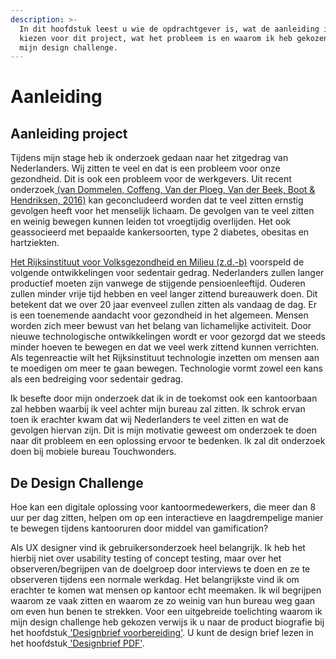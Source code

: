 ```yaml
---
description: >-
  In dit hoofdstuk leest u wie de opdrachtgever is, wat de aanleiding is om te
  kiezen voor dit project, wat het probleem is en waarom ik heb gekozen voor
  mijn design challenge.
---
```


# Aanleiding

## Aanleiding project

‌Tijdens mijn stage heb ik onderzoek gedaan naar het zitgedrag van Nederlanders. Wij zitten te veel en dat is een probleem voor onze gezondheid. Dit is ook een probleem voor de werkgevers. Uit recent onderzoek[ \(van Dommelen, Coffeng, Van der Ploeg, Van der Beek, Boot & Hendriksen, 2016\)](https://s-sontoidjojo.gitbook.io/productbiografie/understand-and-empathize/literatuur-onderzoek/gezondheid-onderzoek/gezondheid) kan geconcludeerd worden dat te veel zitten ernstig gevolgen heeft voor het menselijk lichaam. De gevolgen van te veel zitten en weinig bewegen kunnen leiden tot vroegtijdig overlijden. Het ook geassocieerd met bepaalde kankersoorten, type 2 diabetes, obesitas en hartziekten.

[Het Rijksinstituut voor Volksgezondheid en Milieu \(z.d.-b\)](https://s-sontoidjojo.gitbook.io/productbiografie/understand-and-empathize/literatuur-onderzoek/technologie-onderzoek/trend-in-de-toekomst) voorspeld de volgende ontwikkelingen voor sedentair gedrag. Nederlanders zullen langer productief moeten zijn vanwege de stijgende pensioenleeftijd. Ouderen zullen minder vrije tijd hebben en veel langer zittend bureauwerk doen. Dit betekent dat we over 20 jaar evenveel zullen zitten als vandaag de dag. Er is een toenemende aandacht voor gezondheid in het algemeen. Mensen worden zich meer bewust van het belang van lichamelijke activiteit. Door nieuwe technologische ontwikkelingen wordt er voor gezorgd dat we steeds minder hoeven te bewegen en dat we veel werk zittend kunnen verrichten. Als tegenreactie wilt het Rijksinstituut technologie inzetten om mensen aan te moedigen om meer te gaan bewegen. Technologie vormt zowel een kans als een bedreiging voor sedentair gedrag. 

Ik besefte door mijn onderzoek dat ik in de toekomst ook een kantoorbaan zal hebben waarbij ik veel achter mijn bureau zal zitten. Ik schrok ervan toen ik erachter kwam dat wij Nederlanders te veel zitten en wat de gevolgen hiervan zijn. Dit is mijn motivatie geweest om onderzoek te doen naar dit probleem en een oplossing ervoor te bedenken. Ik zal dit onderzoek doen bij mobiele bureau Touchwonders.

## De Design Challenge

Hoe kan een digitale oplossing voor kantoormedewerkers, die meer dan 8 uur per dag zitten, helpen om op een interactieve en laagdrempelige manier te bewegen tijdens kantooruren door middel van gamification?

Als UX designer vind ik gebruikersonderzoek heel belangrijk. Ik heb het hierbij niet over usability testing of concept testing, maar over het observeren/begrijpen van de doelgroep door interviews te doen en ze te observeren tijdens een normale werkdag. Het belangrijkste vind ik om erachter te komen wat mensen op kantoor echt meemaken. Ik wil begrijpen waarom ze vaak zitten en waarom ze zo weinig van hun bureau weg gaan om even hun benen te strekken. Voor een uitgebreide toelichting waarom ik mijn design challenge heb gekozen verwijs ik u naar de product biografie bij het hoofdstuk[ 'Designbrief voorbereiding'](https://s-sontoidjojo.gitbook.io/productbiografie/understand-and-empathize/designbrief-voorbereiding). U kunt de design brief lezen in het hoofdstuk[ 'Designbrief PDF'](https://s-sontoidjojo.gitbook.io/productbiografie/understand-and-empathize/designbrief-pdf).

  


